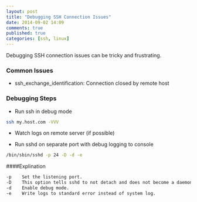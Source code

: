 ```yaml
---
layout: post
title: "Debugging SSH Connection Issues"
date: 2014-09-02 14:09
comments: true
published: true
categories: [ssh, linux]
---
```


Debugging SSH connection issues can be tricky and frustrating.

### Common Issues

+ ssh_exchange_identification: Connection closed by remote host

### Debugging Steps

+ Run ssh in debug mode
``` bash
ssh my.host.com -VVV
```

+ Watch logs on remote server (if possible)

+ Run sshd on separate port with debug logging to console
``` bash
/bin/sbin/sshd -p 24 -D -d -e
```
####Explination
``` bash
-p    Set the listening port.
-D    This option tells sshd to not detach and does not become a daemon. It allows for easy monitoring.
-d    Enable debug mode.
-e    Write logs to standard error instead of system log.
```
